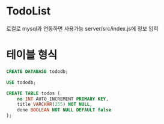 # TodoList
로컬로 mysql과 연동하면 사용가능
server/src/index.js에 정보 입력

# 테이블 형식
```sql
CREATE DATABASE tododb;

USE tododb;

CREATE TABLE todos (
    no INT AUTO_INCREMENT PRIMARY KEY,
    title VARCHAR(255) NOT NULL,
    done BOOLEAN NOT NULL DEFAULT false
);
```